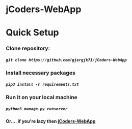 # jCoders-WebApp

<h1>Quick Setup</h1>

<h3>Clone repository:</h3>
<h5> <code>git clone https://github.com/gjergjk71/jCoders-WebApp</code> </h5>
<h3>Install necessary packages</h3>
<h5> <code>pip3 install -r requirements.txt</code> </h5>
<h3> Run it on your local machine</h3>
<h5> <code>python3 manage.py runserver</code> </h5>

<h4>Or.... if you're lazy then <a href="http://gjergjk71.pythonanywhere.com/users">jCoders-WebApp</a>
